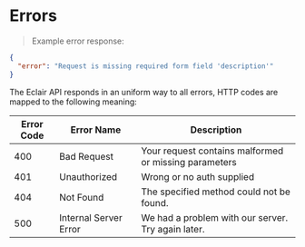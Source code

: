 # Errors

> Example error response: 

```json
{
  "error": "Request is missing required form field 'description'"
}
```

The Eclair API responds in an uniform way to all errors, HTTP codes are mapped to the following meaning:

Error Code | Error Name | Description
---------- | -------- | ----------
400 | Bad Request | Your request contains malformed or missing parameters 
401 | Unauthorized | Wrong or no auth supplied
404 | Not Found | The specified method could not be found.
500 | Internal Server Error | We had a problem with our server. Try again later.

